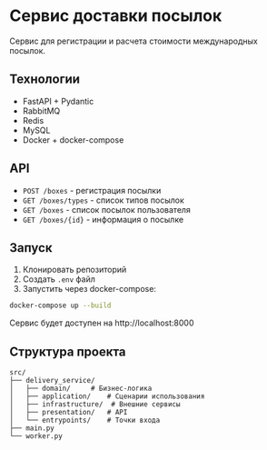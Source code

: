 # Сервис доставки посылок

Сервис для регистрации и расчета стоимости международных посылок.

## Технологии

- FastAPI + Pydantic
- RabbitMQ
- Redis
- MySQL
- Docker + docker-compose

## API

- `POST /boxes` - регистрация посылки
- `GET /boxes/types` - список типов посылок
- `GET /boxes` - список посылок пользователя
- `GET /boxes/{id}` - информация о посылке

## Запуск

1. Клонировать репозиторий
2. Создать `.env` файл
3. Запустить через docker-compose:

```bash
docker-compose up --build
```

Сервис будет доступен на http://localhost:8000

## Структура проекта

```
src/
├── delivery_service/
│   ├── domain/     # Бизнес-логика
│   ├── application/    # Сценарии использования
│   ├── infrastructure/  # Внешние сервисы
│   ├── presentation/   # API
│   └── entrypoints/    # Точки входа
├── main.py
└── worker.py
```
